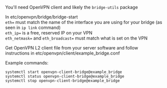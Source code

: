 You'll need OpenVPN client and likely the `bridge-utils` package

In etc/openvpn/bridge/bridge-start  
`eth=` must match the name of the interface you are using for your bridge (as seen in `ip link` command)  
`eth_ip=` is a free, reserved IP on your VPN  
`eth_netmask=` and `eth_broadcast=` must match what is set on the VPN

Get OpenVPN L2 client file from your server software and follow instructions in etc/openvpn/client/example_bridge.conf

Example commands:
```
systemctl start openvpn-client-bridge@example_bridge
systemctl status openvpn-client-bridge@example_bridge
systemctl stop openvpn-client-bridge@example_bridge
```
